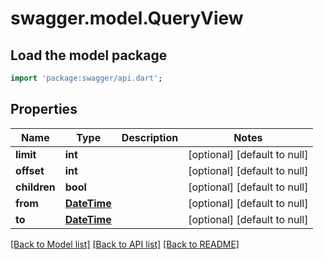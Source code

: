 # swagger.model.QueryView

## Load the model package
```dart
import 'package:swagger/api.dart';
```

## Properties
Name | Type | Description | Notes
------------ | ------------- | ------------- | -------------
**limit** | **int** |  | [optional] [default to null]
**offset** | **int** |  | [optional] [default to null]
**children** | **bool** |  | [optional] [default to null]
**from** | [**DateTime**](DateTime.md) |  | [optional] [default to null]
**to** | [**DateTime**](DateTime.md) |  | [optional] [default to null]

[[Back to Model list]](../README.md#documentation-for-models) [[Back to API list]](../README.md#documentation-for-api-endpoints) [[Back to README]](../README.md)


